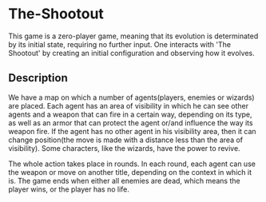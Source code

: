 # The-Shootout
This game is a zero-player game, meaning that its evolution is determinated by its initial state, requiring no further input. One interacts with 'The Shootout' by creating an initial configuration and observing how it evolves.

## Description
We have a map on which a number of agents(players, enemies or wizards) are placed. Each agent has an area of visibility in which he can see other agents and a weapon that can fire in a certain way, depending on its type, as well as an armor that can protect the agent or/and influence the way its weapon fire. If the agent has no other agent in his visibility area, then it can change position(the move is made with a distance less than the area of visibility). Some characters, like the wizards, have the power to revive.

The whole action takes place in rounds. In each round, each agent can use the weapon or move on another title, depending on the context in which it is. The game ends when either all enemies are dead, which means the player wins, or the player has no life.

